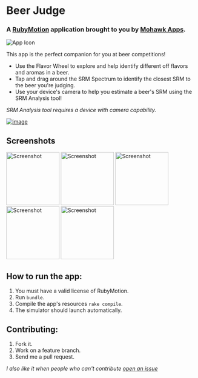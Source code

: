 # Beer Judge
### A [RubyMotion](http://www.rubymotion.com/) application brought to you by [Mohawk Apps](http://www.mohawkapps.com/).

![App Icon](https://raw.github.com/MohawkApps/BeerJudge/master/resources/Icon@2x.png)

This app is the perfect companion for you at beer competitions! 

* Use the Flavor Wheel to explore and help identify different off flavors and aromas in a beer.
* Tap and drag around the SRM Spectrum to identify the closest SRM to the beer you're judging. 
* Use your device's camera to help you estimate a beer's SRM using the SRM Analysis tool! 

*SRM Analysis tool requires a device with camera capability.*

[![image](http://ax.phobos.apple.com.edgesuite.net/images/web/linkmaker/badge_appstore-lrg.gif)](https://itunes.apple.com/us/app/beer-judge/id666120064?mt=8&uo=4&at=10l4yY)

## Screenshots

<a href="https://raw.github.com/MohawkApps/BeerJudge/master/_marketing/screenshots/1.2.0/iPhone4/1.png"><img src="https://raw.github.com/MohawkApps/BeerJudge/master/_marketing/screenshots/1.2.0/iPhone4/1.png" alt="Screenshot" width="140" /></a> <a href="https://raw.github.com/MohawkApps/BeerJudge/master/_marketing/screenshots/1.2.0/iPhone4/2.png"><img src="https://raw.github.com/MohawkApps/BeerJudge/master/_marketing/screenshots/1.2.0/iPhone4/2.png" alt="Screenshot" width="140" /></a> <a href="https://raw.github.com/MohawkApps/BeerJudge/master/_marketing/screenshots/1.2.0/iPhone4/3.png"><img src="https://raw.github.com/MohawkApps/BeerJudge/master/_marketing/screenshots/1.2.0/iPhone4/3.png" alt="Screenshot" width="140" /></a> <a href="https://raw.github.com/MohawkApps/BeerJudge/master/_marketing/screenshots/1.2.0/iPhone4/4.png"><img src="https://raw.github.com/MohawkApps/BeerJudge/master/_marketing/screenshots/1.2.0/iPhone4/4.png" alt="Screenshot" width="140"  /></a> <a href="https://raw.github.com/MohawkApps/BeerJudge/master/_marketing/screenshots/1.2.0/iPhone4/5.png"><img src="https://raw.github.com/MohawkApps/BeerJudge/master/_marketing/screenshots/1.2.0/iPhone4/5.png" alt="Screenshot" width="140" /></a>

## How to run the app:

1. You must have a valid license of RubyMotion.
2. Run `bundle`.
3. Compile the app's resources `rake compile`.
4. The simulator should launch automatically.

## Contributing:

1. Fork it.
2. Work on a feature branch.
3. Send me a pull request.

*I also like it when people who can't contribute [open an issue](https://github.com/markrickert/BeerJudge/issues)*